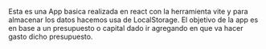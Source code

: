 Esta es una App basica realizada en react con la herramienta vite y para almacenar los datos hacemos usa de LocalStorage.
El  objetivo de la app es en base a un presupuesto o capital dado ir agregando en que va hacer gasto dicho presupuesto.
